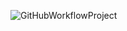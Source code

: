 ![GitHubWorkflowProject](https://github.com/github/docs/actions/workflows/GitHubWorkflowProject20240110103453.yml/badge.svg)
